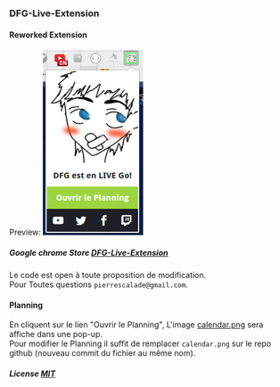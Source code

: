 ### DFG-Live-Extension

#### Reworked Extension
Preview:
![ScreenShot](https://raw.githubusercontent.com/Drakirus/DFG-Live-Extension/master/UPLOAD/screenshot.png)

##### Google chrome Store [DFG-Live-Extension](https://chrome.google.com/webstore/detail/drfeelgood-live-extension/jgoamlhndmebiphljjpiolmfiopkeegd)

Le code est open à toute proposition de modification.  
Pour Toutes questions `pierrescalade@gmail.com`.

#### Planning
En cliquent sur le lien "Ouvrir le Planning", L'image [calendar.png](https://raw.githubusercontent.com/Drakirus/DFG-Live-Extension/master/calendar.png) sera affiche dans une pop-up.  
Pour modifier le Planning il suffit de remplacer `calendar.png` sur le repo github (nouveau commit du fichier au même nom).
  
##### License [MIT](https://github.com/Drakirus/DFG-Live-Extension/blob/master/LICENSE)
